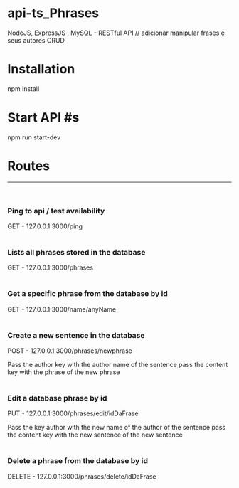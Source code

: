 # api-ts_Phrases
NodeJS, ExpressJS , MySQL - RESTful API // adicionar manipular frases e seus autores CRUD

# Installation #

npm install

# Start API #s

npm run start-dev

# Routes #
<hr />
<br />

### Ping to api / test availability ###
GET - 127.0.0.1:3000/ping
<br /> <br /> 

### Lists all phrases stored in the database ###
GET - 127.0.0.1:3000/phrases
<br /> <br /> 

### Get a specific phrase from the database by id ###
GET - 127.0.0.1:3000/name/anyName
<br /> <br /> 

### Create a new sentence in the database ###
POST - 127.0.0.1:3000/phrases/newphrase

Pass the author key with the author name of the sentence
pass the content key with the phrase of the new phrase
<br /> <br /> 

### Edit a database phrase by id ###
PUT - 127.0.0.1:3000/phrases/edit/idDaFrase

Pass the key author with the new name of the author of the sentence
pass the content key with the new sentence of the new sentence
<br /> <br /> 

### Delete a phrase from the database by id ###
DELETE - 127.0.0.1:3000/phrases/delete/idDaFrase
